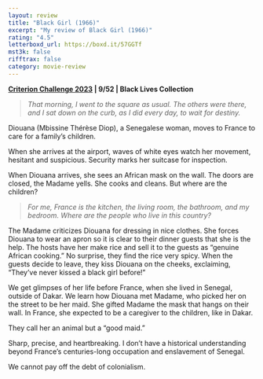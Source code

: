 ```yaml
---
layout: review
title: "Black Girl (1966)"
excerpt: "My review of Black Girl (1966)"
rating: "4.5"
letterboxd_url: https://boxd.it/57GGTf
mst3k: false
rifftrax: false
category: movie-review
---
```


<b><a href="https://boxd.it/pXW6q" target="_blank" rel="noopener">Criterion Challenge 2023</a> | 9/52 | Black Lives Collection</b>

<blockquote><i>That morning, I went to the square as usual. The others were there, and I sat down on the curb, as I did every day, to wait for destiny.</i></blockquote>

Diouana (Mbissine Thérèse Diop), a Senegalese woman, moves to France to care for a family’s children.

When she arrives at the airport, waves of white eyes watch her movement, hesitant and suspicious. Security marks her suitcase for inspection.

When Diouana arrives, she sees an African mask on the wall. The doors are closed, the Madame yells. She cooks and cleans. But where are the children?

<blockquote><i>For me, France is the kitchen, the living room, the bathroom, and my bedroom. Where are the people who live in this country?</i></blockquote>

The Madame criticizes Diouana for dressing in nice clothes. She forces Diouana to wear an apron so it is clear to their dinner guests that she is the help. The hosts have her make rice and sell it to the guests as “genuine African cooking.” No surprise, they find the rice very spicy. When the guests decide to leave, they kiss Diouana on the cheeks, exclaiming, “They’ve never kissed a black girl before!”

We get glimpses of her life before France, when she lived in Senegal, outside of Dakar. We learn how Diouana met Madame, who picked her on the street to be her maid. She gifted Madame the mask that hangs on their wall. In France, she expected to be a caregiver to the children, like in Dakar.

They call her an animal but a “good maid.”

Sharp, precise, and heartbreaking. I don’t have a historical understanding beyond France’s centuries-long occupation and enslavement of Senegal.

We cannot pay off the debt of colonialism.
